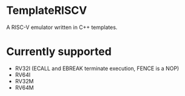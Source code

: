 # TemplateRISCV
A RISC-V emulator written in C++ templates.

# Currently supported
* RV32I (ECALL and EBREAK terminate execution, FENCE is a NOP)
* RV64I
* RV32M
* RV64M